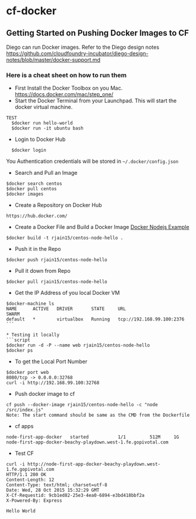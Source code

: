 # cf-docker
## Getting Started on Pushing Docker Images to CF

Diego can run Docker images. Refer to the Diego design notes https://github.com/cloudfoundry-incubator/diego-design-notes/blob/master/docker-support.md

### Here is a cheat sheet on how to run them

* First Install the Docker Toolbox on you Mac.
https://docs.docker.com/mac/step_one/
* Start the Docker Terminal from your Launchpad. This will start the docker virtual machine.
```script
TEST
  $docker run hello-world
  $docker run -it ubuntu bash
```
* Login to Docker Hub
```script
  $docker login
```
You Authentication credentials will be stored in  `~/.docker/config.json`

* Search and Pull an Image
```script
$docker search centos
$docker pull centos
$docker images
```
* Create a Repository on Docker Hub
```script
https://hub.docker.com/
```

* Create a Docker File and Build a Docker Image
[Docker Nodejs Example](https://docs.docker.com/examples/nodejs_web_app/)

```script
$docker build -t rjain15/centos-node-hello .
```

* Push it in the Repo
```script
$docker push rjain15/centos-node-hello
```
* Pull it down from Repo
```script
$docker pull rjain15/centos-node-hello
```
* Get the IP Address of you local Docker VM
```script
$docker-machine ls
NAME      ACTIVE   DRIVER       STATE     URL                         SWARM
default   *        virtualbox   Running   tcp://192.168.99.100:2376   ```

* Testing it locally
```script
$docker run -d -P --name web rjain15/centos-node-hello
$docker ps
```
* To get the Local Port Number
```script
$docker port web
8080/tcp -> 0.0.0.0:32768
curl -i http://192.168.99.100:32768
```

* Push docker image to cf
```script
cf push --docker-image rjain15/centos-node-hello -c "node /src/index.js"
Note: The start command should be same as the CMD from the Dockerfile
```

* cf apps
```script
node-first-app-docker   started           1/1         512M     1G     node-first-app-docker-beachy-playdown.west-1.fe.gopivotal.com   
```

* Test CF

```script
curl -i http://node-first-app-docker-beachy-playdown.west-1.fe.gopivotal.com
HTTP/1.1 200 OK
Content-Length: 12
Content-Type: text/html; charset=utf-8
Date: Wed, 28 Oct 2015 15:32:29 GMT
X-Cf-Requestid: 9cb1ed82-25e3-4ea0-6894-e3bd418bbf2a
X-Powered-By: Express

Hello World
```
